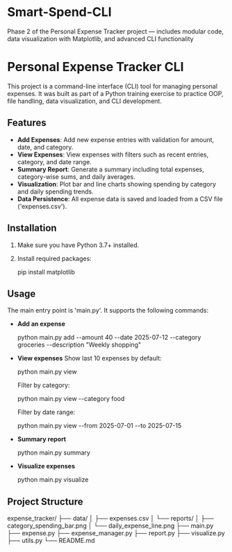 # Smart-Spend-CLI
Phase 2 of the Personal Expense Tracker project — includes modular code, data visualization with Matplotlib, and advanced CLI functionality

# Personal Expense Tracker CLI

This project is a command-line interface (CLI) tool for managing personal expenses. It was built as part of a Python training exercise to practice OOP, file handling, data visualization, and CLI development.

## Features

- **Add Expenses**: Add new expense entries with validation for amount, date, and category.
- **View Expenses**: View expenses with filters such as recent entries, category, and date range.
- **Summary Report**: Generate a summary including total expenses, category-wise sums, and daily averages.
- **Visualization**: Plot bar and line charts showing spending by category and daily spending trends.
- **Data Persistence**: All expense data is saved and loaded from a CSV file ('expenses.csv').

## Installation

1. Make sure you have Python 3.7+ installed.
2. Install required packages:

   pip install matplotlib

## Usage

The main entry point is 'main.py'. It supports the following commands:

* **Add an expense**

  python main.py add --amount 40 --date 2025-07-12 --category groceries --description "Weekly shopping"

* **View expenses**
  Show last 10 expenses by default:

  python main.py view
 
  Filter by category:

  python main.py view --category food

  Filter by date range:

  python main.py view --from 2025-07-01 --to 2025-07-15

* **Summary report**

  python main.py summary

* **Visualize expenses**

  python main.py visualize

## Project Structure

expense_tracker/
├── data/
│   ├── expenses.csv
│   └── reports/
│       ├── category_spending_bar.png
│       └── daily_expense_line.png
├── main.py
├── expense.py
├── expense_manager.py
├── report.py
├── visualize.py
├── utils.py
└── README.md

